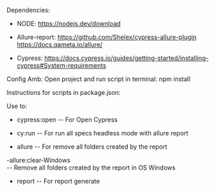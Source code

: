 Dependencies:

- NODE:
https://nodejs.dev/download

- Allure-report:
https://github.com/Shelex/cypress-allure-plugin
https://docs.qameta.io/allure/

- Cypress:
https://docs.cypress.io/guides/getting-started/installing-cypress#System-requirements


Config Amb:
Open project and run script in terminal: 
    npm install



Instructions for scripts in package.json:

Use to:
- cypress:open
  -- For Open Cypress
  
- cy:run
  -- For run all specs headless mode with allure report
  
- allure 
  -- For remove all folders created by the report
  
-allure:clear-Windows  
  -- Remove all folders created by the report in OS Windows
  
- report
  -- For report generate

  
  
